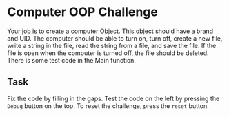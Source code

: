 # Computer OOP Challenge

Your job is to create a computer Object. This object should have a brand and UID. The computer should be able to turn on, turn off, create a new file, write a string in the file, read the string from a file, and save the file. If the file is open when the computer is turned off, the file should be deleted. There is some test code in the Main function.

## Task

Fix the code by filling in the gaps. Test the code on the left by pressing the `Debug` button on the top. To reset the challenge, press the `reset` button.

